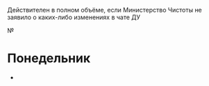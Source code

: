 Действителен в полном объёме, если Министерство Чистоты не заявило о каких-либо изменениях в чате ДУ

№
# Понедельник
- 
